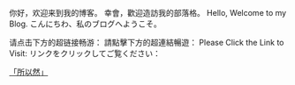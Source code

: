 你好，欢迎来到我的博客。
幸會，歡迎造訪我的部落格。
Hello, Welcome to my Blog.
こんにちわ、私のブログへようこそ。

请点击下方的超链接畅游：
請點擊下方的超連結暢遊：
Please Click the Link to Visit:
リンクをクリックしてご覧ください：

[「所以然」](https://linlshare.github.io/)